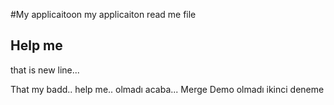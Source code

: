 #My applicaitoon
my applicaiton read me file

## Help me 

that is new line... 

That my badd.. 
help me.. 
olmadı acaba...
Merge Demo olmadı ikinci deneme